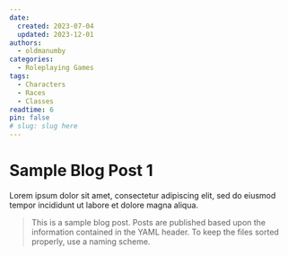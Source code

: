 ```yaml
---
date:
  created: 2023-07-04
  updated: 2023-12-01
authors:
  - oldmanumby
categories:
  - Roleplaying Games
tags:
  - Characters
  - Races
  - Classes
readtime: 6
pin: false
# slug: slug here
---
```


# Sample Blog Post 1

Lorem ipsum dolor sit amet, consectetur adipiscing elit, sed do eiusmod tempor incididunt ut labore et dolore magna aliqua.

>This is a sample blog post. Posts are published based upon the information contained in the YAML header. To keep the files sorted properly, use a naming scheme.

<!--Enter the file naming scheme here with a legend below-->